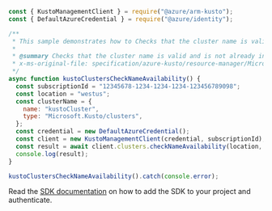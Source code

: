 ```javascript
const { KustoManagementClient } = require("@azure/arm-kusto");
const { DefaultAzureCredential } = require("@azure/identity");

/**
 * This sample demonstrates how to Checks that the cluster name is valid and is not already in use.
 *
 * @summary Checks that the cluster name is valid and is not already in use.
 * x-ms-original-file: specification/azure-kusto/resource-manager/Microsoft.Kusto/stable/2022-02-01/examples/KustoClustersCheckNameAvailability.json
 */
async function kustoClustersCheckNameAvailability() {
  const subscriptionId = "12345678-1234-1234-1234-123456789098";
  const location = "westus";
  const clusterName = {
    name: "kustoCluster",
    type: "Microsoft.Kusto/clusters",
  };
  const credential = new DefaultAzureCredential();
  const client = new KustoManagementClient(credential, subscriptionId);
  const result = await client.clusters.checkNameAvailability(location, clusterName);
  console.log(result);
}

kustoClustersCheckNameAvailability().catch(console.error);
```

Read the [SDK documentation](https://github.com/Azure/azure-sdk-for-js/blob/%40azure%2Farm-kusto_7.1.1/sdk/kusto/arm-kusto/README.md) on how to add the SDK to your project and authenticate.
